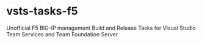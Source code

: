# vsts-tasks-f5
Unofficial F5 BIG-IP management Build and Release Tasks for Visual Studio Team Services and Team Foundation Server
